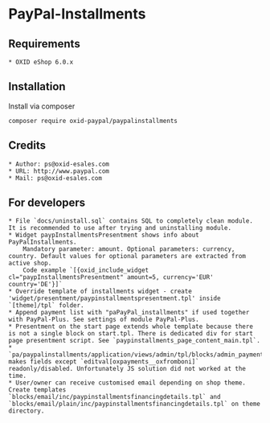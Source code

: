 # PayPal-Installments
## Requirements

    * OXID eShop 6.0.x

## Installation

Install via composer 

`composer require oxid-paypal/paypalinstallments`

## Credits

    * Author: ps@oxid-esales.com
    * URL: http://www.paypal.com
    * Mail: ps@oxid-esales.com
    
## For developers
    * File `docs/uninstall.sql` contains SQL to completely clean module. It is recommended to use after trying and uninstalling module.
    * Widget paypInstallmentsPresentment shows info about PayPalInstallments. 
        Mandatory parameter: amount. Optional parameters: currency, country. Default values for optional parameters are extracted from active shop. 
        Code example `[{oxid_include_widget cl="paypInstallmentsPresentment" amount=5, currency='EUR' country='DE'}]`
    * Override template of installments widget - create 'widget/presentment/paypinstallmentspresentment.tpl' inside `[theme]/tpl` folder.
    * Append payment list with "paPayPal_installments" if used together with PayPal-Plus. See settings of module PayPal-Plus.
    * Presentment on the start page extends whole template because there is not a single block on start.tpl. There is dedicated div for start page presentment script. See `paypinstallments_page_content_main.tpl`.
    * `pa/paypalinstallments/application/views/admin/tpl/blocks/admin_payment_main_form.tpl` makes fields except `editval[oxpayments__oxfromboni]` readonly/disabled. Unfortunately JS solution did not worked at the time.
    * User/owner can receive customised email depending on shop theme. Create templates `blocks/email/inc/paypinstallmentsfinancingdetails.tpl` and `blocks/email/plain/inc/paypinstallmentsfinancingdetails.tpl` on theme directory.
    
